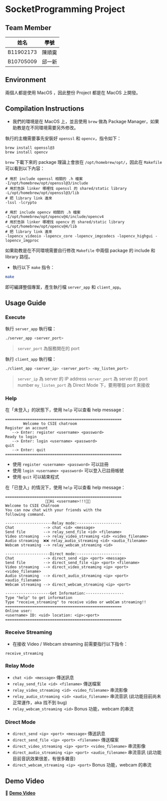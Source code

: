 # SocketProgramming Project


## Team Member

| 姓名      | 學號   |
| --------- | ------ |
| B11902173 | 陳順霙 |
| B10705009 | 邱一新 |


## Environment

兩個人都是使用 MacOS ，因此整份 Project 都是在 MacOS 上開發。


## Compilation Instructions

- 我們的環境是在 MacOS 上，並且使用 `brew` 做為 Package Manager，如果助教是在不同環境需要另外修改。

執行的主機需要事先安裝好 `openssl` 和 `opencv`，指令如下：

```
brew install openssl@3
brew install opencv
```

`brew` 下載下來的 package 理論上會放在 `/opt/homebrew/opt/`，因此在 `Makefile` 可以看到以下內容：

```
# 用於 include openssl 相關的 .h 檔案
-I/opt/homebrew/opt/openssl@3/include
# 用於告訴 linker 哪裡找 openssl 的 shared/static library
-L/opt/homebrew/opt/openssl@3/lib
# 把 library link 進來
-lssl -lcrypto

# 用於 include opencv 相關的 .h 檔案
-I/opt/homebrew/opt/opencv@4/include/opencv4
# 用於告訴 linker 哪裡找 opencv 的 shared/static library
-L/opt/homebrew/opt/opencv@4/lib
# 把 library link 進來
-lopencv_videoio -lopencv_core -lopencv_imgcodecs -lopencv_highgui -lopencv_imgproc
```

如果助教是在不同環境需要自行修改 `Makefile` 中兩個 package 的 include 和 library 路徑。

- 執行以下 `make` 指令：

```bash
make
```

即可編譯整個專案，產生執行檔 `server_app` 和 `client_app`。


## Usage Guide

### Execute
執行 `server_app` 執行檔：
```bash
./server_app <server_port>
```

> `server_port` 為服務開在的 port

執行 `client_app` 執行檔：

```bash
./client_app <server_ip> <server_port> <my_listen_port>
```

> `server_ip` 為 server 的 IP address
> `server_port` 為 server 的 port number
> `my_listen_port` 為 Direct Mode 下，要用哪個 port 來接收

### Help

在「未登入」的狀態下，使用 `help` 可以查看 help message：
```
====================================================
        Welcome to CSIE chatroom        
Register an account
   --> Enter: register <username> <password>
Ready to login
   --> Enter: login <username> <password>
quit
   --> Enter: quit
====================================================
```
- 使用 `register <username> <password>` 可以註冊
- 使用 `login <username> <password>` 可以登入已註冊帳號
- 使用 `quit` 可以結束程式

在「已登入」的情況下，使用 `help` 可以查看 help message：
```
====================================================
                  🎉🎉Hi <username>!!!🎉🎉
Welcome to CSIE Chatroom 
You can now chat with your friends with the
following command.
 
---------------------Relay mode:--------------------
Chat             --> chat <id> <message> 
Send file        --> relay_send_file <id> <filename> 
Video streaming  --> relay_video_streaming <id> <video_filename> 
Audio streaming  ❌❌ relay_audio_streaming <id> <audio_filename> 
Webcam streaming --> relay_webcam_streaming <id> 
 
--------------------Direct mode:--------------------
Chat             --> direct_send <ip> <port> <message> 
Send file        --> direct_send_file <ip> <port> <filename> 
Video streaming  --> direct_video_streaming <ip> <port> <video_filename> 
Audio streaming  --> direct_audio_streaming <ip> <port> <audio_filename> 
Webcam streaming --> direct_webcam_streaming <ip> <port>

--------------------Get Information:-----------------
Type "help" to get information
Type "receive_streaming" to receive video or webCam streaming!!
====================================================
Online user:
<username> ID: <uid> location: <ip>:<port>
====================================================
```

### Receive Streaming
- 在接收 Video / Webcam streaming 前需要指行以下指令：
```
receive_streaming
```

### Relay Mode
- `chat <id> <message>` 傳送訊息
- `relay_send_file <id> <filename>` 傳送檔案
- `relay_video_streaming <id> <video_filename>` 串流影像
- `relay_audio_streaming <id> <audio_filename>` 串流音訊 (此功能目前尚未正常運作，aka 找不到 bug)
- `relay_webcam_streaming <id>` Bonus 功能，webcam 的串流

### Direct Mode
- `direct_send <ip> <port> <message>` 傳送訊息
- `direct_send_file <ip> <port> <filename>` 傳送檔案
- `direct_video_streaming <ip> <port> <video_filename>` 串流影像
- `direct_audio_streaming <ip> <port> <audio_filename>` 串流音訊 (此功能目前音訊效果很差，有很多雜音)
- `direct_webcam_streaming <ip> <port>` Bonus 功能，webcam 的串流

## Demo Video

:link: **[Demo Video](https://youtu.be/FHB96ALy-PY)**
